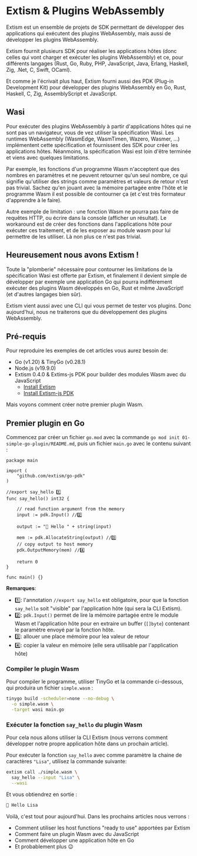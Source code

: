 # Extism & Plugins WebAssembly

Extism est un ensemble de projets de SDK permettant de développer des applications qui exécutent des plugins WebAssembly, mais aussi de développer les plugins WebAssembly.

Extism fournit plusieurs SDK pour réaliser les applications hôtes (donc celles qui vont charger et exécuter les plugins WebAssembly) et ce, pour différents langages (Rust, Go, Ruby, PHP, JavaScript, Java, Erlang, Haskell, Zig, .Net, C, Swift, OCaml).

Et comme je l'écrivait plus haut, Extism fourni aussi des PDK (Plug-in Development Kit) pour développer des plugins WebAssembly en Go, Rust, Haskell, C, Zig, AssemblyScript et JavaScript.

## Wasi

Pour exécuter des plugins WebAssembly à partir d'applications hôtes qui ne sont pas un navigateur, vous de vez utiliser la spécification Wasi. Les runtimes WebAssembly (WasmEdge, WasmTimen, Wazero, Wasmer, ...) implémentent cette spécification et fournissent des SDK pour créer les applications hôtes. Néanmoins, la spécification Wasi est loin d'être terminée et viens avec quelques limitations. 

Par exemple, les fonctions d'un programme Wasm n'acceptent que des nombres en paramètres et ne peuvent retourner qu'un seul nombre, ce qui signifie qu'utiliser des strings comme paramètres et valeurs de retour n'est pas trivial. Sachez qu'en jouant avec la mémoire partagée entre l'hôte et le programme Wasm il est possible de contourner ça (et c'est très formateur d'apprendre à le faire).

Autre exemple de limitation : une fonction Wasm ne pourra pas faire de requêtes HTTP, ou écrire dans la console (afficher un résultat). Le workaround est de créer des fonctions dans l'applications hôte pour exécuter ces traitement, et de les exposer au module wasm pour lui permettre de les utiliser. Là non plus ce n'est pas trivial.

## Heureusement nous avons Extism !

Toute la "plomberie" nécessaire pour contourner les limitations de la spécification Wasi est offerte par Extism, et finalement il devient simple de développer par exemple une application Go qui pourra indifférement exécuter des plugins Wasm développés en Go, Rust et même JavaScript! (et d'autres langages bien sûr).

Extism vient aussi avec une CLI qui vous permet de tester vos plugins. Donc aujourd'hui, nous ne traiterons que du développement des plugins WebAssembly.

## Pré-requis

Pour reproduire les exemples de cet articles vous aurez besoin de:

- Go (v1.20) & TinyGo (v0.28.1)
- Node.js (v19.9.0)
- Extism 0.4.0 & Extims-js PDK pour builder des modules Wasm avec du JavaScript
  - [Install Extism](https://extism.org/docs/install)
  - [Install Extism-js PDK](https://extism.org/docs/write-a-plugin/js-pdk#how-to-install-and-use-the-extism-js-pdk)


Mais voyons comment créer notre premier plugin Wasm.

## Premier plugin en Go

Commencez par créer un fichier `go.mod` avec la commande `go mod init 01-simple-go-plugin/README.md`, puis un fichier `main.go` avec le contenu suivant :

```golang
package main

import (
	"github.com/extism/go-pdk"
)

//export say_hello 1️⃣
func say_hello() int32 {

	// read function argument from the memory
	input := pdk.Input() //2️⃣

	output := "👋 Hello " + string(input)

	mem := pdk.AllocateString(output) //3️⃣
	// copy output to host memory
	pdk.OutputMemory(mem) //4️⃣

	return 0
}

func main() {}
```

**Remarques**:
- 1️⃣: l'annotation `//export say_hello` est obligatoire, pour que la fonction `say_hello` soit "visible" par l'application hôte (qui sera la CLI Extism).
- 2️⃣: `pdk.Input()` permet de lire la mémoire partagée entre le module Wasm et l'application hôte pour en extraire un buffer (`[]byte`) contenant le paramètre envoyé par la fonction hôte.
- 3️⃣: allouer une place mémoire pour lea valeur de retour
- 4️⃣: copier la valeur en mémoire (elle sera utilisable par l'application hôte)

### Compiler le plugin Wasm

Pour compiler le programme, utiliser TinyGo et la commande ci-dessous, qui produira un fichier `simple.wasm` :

```bash
tinygo build -scheduler=none --no-debug \
  -o simple.wasm \
  -target wasi main.go
```

### Exécuter la fonction `say_hello` du plugin Wasm

Pour cela nous allons utiliser la CLI Extism (nous verrons comment développer notre propre application hôte dans un prochain article).

Pour exécuter la fonction `say_hello` avec comme paramètre la chaine de caractères `"Lisa"`, utilisez la commande suivante:

```bash
extism call ./simple.wasm \
  say_hello --input "Lisa" \
  --wasi
```

Et vous obtiendrez en sortie :

```bash
👋 Hello Lisa
```

Voilà, c'est tout pour aujourd'hui. Dans les prochains articles nous verrons :
- Comment utiliser les host functions "ready to use" apportées par Extism
- Comment faire un plugin Wasm avec du JavaScript
- Comment développer une application hôte en Go
- Et probablement plus 😉

